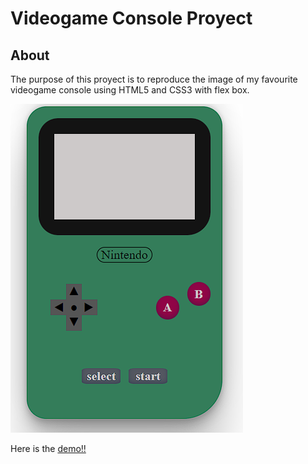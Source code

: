 # Videogame Console Proyect



## About <a name = "about"></a>

The purpose of this proyect is to reproduce the image of my favourite videogame console using HTML5 and CSS3 with flex box.

<img src="./media/gameboy_proyect-image.png" alt="gameboy">


<!-- ## Usage <a name = "usage"></a>

Simply press the start button and see what happens! -->

Here is the <a href="https://fran1893.github.io/gameconsole_proyect/" target="_blank">demo!!</a>
